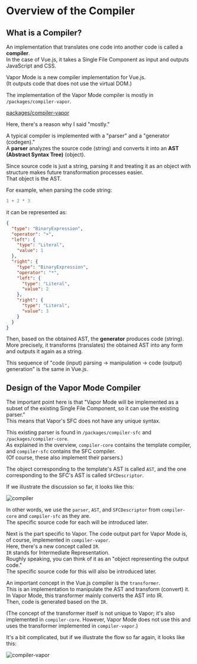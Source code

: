 # Overview of the Compiler

## What is a Compiler?

An implementation that translates one code into another code is called a **compiler**.\
In the case of Vue.js, it takes a Single File Component as input and outputs JavaScript and CSS.

Vapor Mode is a new compiler implementation for Vue.js.\
(It outputs code that does not use the virtual DOM.)

The implementation of the Vapor Mode compiler is mostly in `/packages/compiler-vapor`.

[packages/compiler-vapor](https://github.com/vuejs/core-vapor/tree/30583b9ee1c696d3cb836f0bfd969793e57e849d/packages/compiler-vapor)

Here, there's a reason why I said "mostly."

A typical compiler is implemented with a "parser" and a "generator (codegen)."\
A **parser** analyzes the source code (string) and converts it into an **AST (Abstract Syntax Tree)** (object).

Since source code is just a string, parsing it and treating it as an object with structure makes future transformation processes easier.\
That object is the AST.

For example, when parsing the code string:

```js
1 + 2 * 3
```

it can be represented as:

```json
{
  "type": "BinaryExpression",
  "operator": "+",
  "left": {
    "type": "Literal",
    "value": 1
  },
  "right": {
    "type": "BinaryExpression",
    "operator": "*",
    "left": {
      "type": "Literal",
      "value": 2
    },
    "right": {
      "type": "Literal",
      "value": 3
    }
  }
}
```

Then, based on the obtained AST, the **generator** produces code (string).\
More precisely, it transforms (translates) the obtained AST into any form and outputs it again as a string.

This sequence of "code (input) parsing -> manipulation -> code (output) generation" is the same in Vue.js.

## Design of the Vapor Mode Compiler

The important point here is that "Vapor Mode will be implemented as a subset of the existing Single File Component, so it can use the existing parser."\
This means that Vapor's SFC does not have any unique syntax.

This existing parser is found in `/packages/compiler-sfc` and `/packages/compiler-core`.\
As explained in the overview, `compiler-core` contains the template compiler, and `compiler-sfc` contains the SFC compiler.\
(Of course, these also implement their parsers.)

The object corresponding to the template's AST is called `AST`, and the one corresponding to the SFC's AST is called `SFCDescriptor`.

If we illustrate the discussion so far, it looks like this:

![compiler](/compiler-overview/compiler.drawio.png)

In other words, we use the `parser`, `AST`, and `SFCDescriptor` from `compiler-core` and `compiler-sfc` as they are.\
The specific source code for each will be introduced later.

Next is the part specific to Vapor. The code output part for Vapor Mode is, of course, implemented in `compiler-vapor`.\
Here, there's a new concept called `IR`.\
`IR` stands for Intermediate Representation.\
Roughly speaking, you can think of it as an "object representing the output code."\
The specific source code for this will also be introduced later.

An important concept in the Vue.js compiler is the `transformer`.\
This is an implementation to manipulate the AST and transform (convert) it. In Vapor Mode, this transformer mainly converts the AST into IR.\
Then, code is generated based on the `IR`.

(The concept of the transformer itself is not unique to Vapor; it's also implemented in `compiler-core`. However, Vapor Mode does not use this and uses the transformer implemented in `compiler-vapor`.)

It's a bit complicated, but if we illustrate the flow so far again, it looks like this:

![compiler-vapor](/compiler-overview/compiler-vapor.drawio.png)
